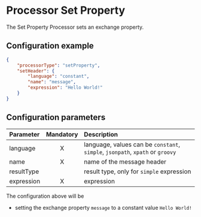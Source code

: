 # Processor Set Property
The Set Property Processor sets an exchange property. 

## Configuration example
````json
{
    "processorType": "setProperty",
    "setHeader": {
        "language": "constant",
        "name": "message",
        "expression": "Hello World!"
    }
}
````
## Configuration parameters
|Parameter|Mandatory|Description|
|:---|:---:|:---|
|language|X|language, values can be `constant`, `simple`, `jsonpath`, `xpath` or `groovy`|
|name|X|name of the message header|
|resultType| |result type, only for `simple` expression|
|expression|X|expression|

The configuration above will be
- setting the exchange property `message` to a constant value `Hello World!`
